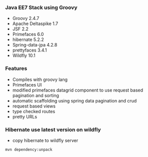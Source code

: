 ### Java EE7 Stack using Groovy
* Groovy 2.4.7
* Apache Deltaspike 1.7
* JSF 2.2
* Primefaces 6.0
* hibernate 5.2.2
* Spring-data-jpa 4.2.8
* prettyfaces 3.4.1
* Wildfly 10.1

### Features
* Compiles with groovy lang
* Primefaces UI
* modified primefaces datagrid component to use request based pagination and sorting
* automatic scaffolding using spring data pagination and crud
* request based views
* type checked routes
* pretty URLs

### Hibernate use latest version on wildfly
 * copy hibernate to wildfly server
```
mvn dependency:unpack
```